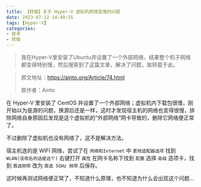 ```yaml
---
title: 【转载】关于 Hyper-V 虚拟机网络变慢的问题
date: 2023-07-12 14:49:55
tags: [Hyper-V]
categories: 
- 技术
- 转载
---
```

> 我在Hyper-V里安装了Ubuntu并设置了一个外部网络，结果整个机子网络都变得特别慢，然后搜索到了这篇文章，解决了问题，故转载于此。

> 原文地址：https://ainto.org/Article/74.html
>
> 原作者：Ainto

在 Hyper-V 里安装了 CentOS 并设置了一个外部网络；虚拟机内下载包很慢，刚开始以为是源的问题，换源后还是一样，这时才发现宿主机的网络也变得很慢，排除网络自身原因后发现是这个虚拟机的“外部网络”网卡导致的，删除它网络便正常了。

不过删除了虚拟机也没有网络了，这不是解决方法。

宿主机连的是 WIFI 网络，尝试了在 `网络和Internet` 中 `更改适配器选项` 找到 `WLAN(没改名的话是这个)` 右键打开 `属性` 在网卡名称下找到 `配置` 选择 `高级` 选项卡，找到 `首选频带` 改为 `首选 5GHz 频带` 后保存。

这时候再测试网络便正常了，不知道什么原理，也不知道为什么会出现这个问题...
